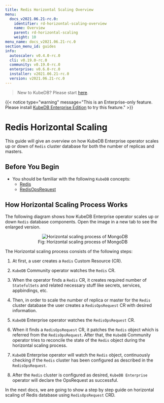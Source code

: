 ```yaml
---
title: Redis Horizontal Scaling Overview
menu:
  docs_v2021.06.21-rc.0:
    identifier: rd-horizontal-scaling-overview
    name: Overview
    parent: rd-horizontal-scaling
    weight: 10
menu_name: docs_v2021.06.21-rc.0
section_menu_id: guides
info:
  autoscaler: v0.4.0-rc.0
  cli: v0.19.0-rc.0
  community: v0.19.0-rc.0
  enterprise: v0.6.0-rc.0
  installer: v2021.06.21-rc.0
  version: v2021.06.21-rc.0
---
```


> New to KubeDB? Please start [here](/docs/v2021.06.21-rc.0/README).

{{< notice type="warning" message="This is an Enterprise-only feature. Please install [KubeDB Enterprise Edition](/docs/v2021.06.21-rc.0/setup/install/enterprise) to try this feature." >}}

# Redis Horizontal Scaling

This guide will give an overview on how KubeDB Enterprise operator scales up or down of `Redis` cluster database for both the number of replicas and masters.

## Before You Begin

- You should be familiar with the following `KubeDB` concepts:
  - [Redis](/docs/v2021.06.21-rc.0/guides/redis/concepts/redis)
  - [RedisOpsRequest](/docs/v2021.06.21-rc.0/guides/redis/concepts/opsrequest)

## How Horizontal Scaling Process Works

The following diagram shows how KubeDB Enterprise operator scales up or down `Redis` database components. Open the image in a new tab to see the enlarged version.

<figure align="center">
  <img alt="Horizontal scaling process of MongoDB" src="/docs/v2021.06.21-rc.0/images/day-2-operation/mongodb/mg-horizontal-scaling.svg">
<figcaption align="center">Fig: Horizontal scaling process of MongoDB</figcaption>
</figure>

The Horizontal scaling process consists of the following steps:

1. At first, a user creates a `Redis` Custom Resource (CR).

2. `KubeDB` Community operator watches the `Redis` CR.

3. When the operator finds a `Redis` CR, it creates required number of `StatefulSets` and related necessary stuff like secrets, services, appbindings, etc.

4. Then, in order to scale the number of replica or master for the `Redis` cluster database the user creates a `RedisOpsRequest` CR with desired information.

5. `KubeDB` Enterprise operator watches the `RedisOpsRequest` CR.

6. When it finds a `RedisOpsRequest` CR, it patches the `Redis` object which is referred from the `RedisOpsRequest`. After that, the `KubeDB` Community operator tries to reconcile the state of the `Redis` object during the horizontal scaling process.  

7. `KubeDB` Enterprise operator will watch the `Redis` object, continuously checking if the `Redis` cluster has been configured as described in the `RedisOpsRequest`.

8. After the `Redis` cluster is configured as desired, `KubeDB Enterprise` operator will declare the OpsRequest as successful.

In the next docs, we are going to show a step by step guide on horizontal scaling of Redis database using `RedisOpsRequest` CRD.